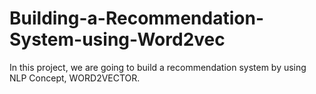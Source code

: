 # Building-a-Recommendation-System-using-Word2vec
In this project, we are going to build a recommendation system by using NLP Concept, WORD2VECTOR.
